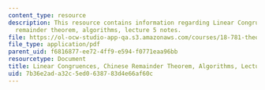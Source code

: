 ```yaml
---
content_type: resource
description: This resource contains information regarding Linear Congruences, chinese
  remainder theorem, algorithms, lecture 5 notes.
file: https://ol-ocw-studio-app-qa.s3.amazonaws.com/courses/18-781-theory-of-numbers-spring-2012/7b36e2ada32c5ed0638783d4e66af60c_MIT18_781S12_lec5.pdf
file_type: application/pdf
parent_uid: f6816877-ee72-4ff9-e594-f0771eaa96bb
resourcetype: Document
title: Linear Congruences, Chinese Remainder Theorem, Algorithms, Lecture 5 Notes
uid: 7b36e2ad-a32c-5ed0-6387-83d4e66af60c
---
```

